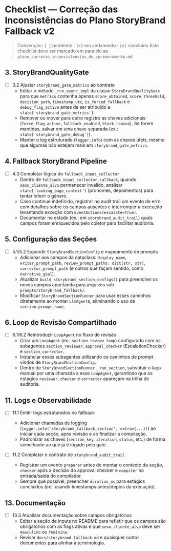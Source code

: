 # Checklist — Correção das Inconsistências do Plano StoryBrand Fallback v2

> Convenção: `[ ]` pendente · `[>]` em andamento · `[x]` concluído
> Este checklist deve ser marcado em paralelo ao `plano_correcao_inconsistencias_do_aprimoramento.md`.

## 3. StoryBrandQualityGate
- [ ] 3.2 Ajustar `storybrand_gate_metrics` ao contrato
    - Editar o método `_run_async_impl` da classe `StoryBrandQualityGate` para que `metrics` contenha apenas `score_obtained`, `score_threshold`, `decision_path`, `timestamp_utc`, `is_forced_fallback` e `debug_flag_active` antes de ser atribuído a `state['storybrand_gate_metrics']`.
    - Remover ou mover para outro registro as chaves adicionais (`force_flag_active`, `fallback_enabled`, `block_reason`). Se forem mantidas, salvar em uma chave separada (ex.: `state['storybrand_gate_debug']`).
    - Manter o log estruturado (`logger.info`) com as chaves úteis, mesmo que algumas não estejam mais em `storybrand_gate_metrics`.

## 4. Fallback StoryBrand Pipeline
- [ ] 4.3 Completar lógica do `fallback_input_collector`
    - Dentro de `fallback_input_collector_callback`, quando `sexo_cliente_alvo` permanecer inválido, analisar `state['landing_page_context']` (pronomes, depoimentos) para tentar inferir o gênero.
    - Caso continue indefinido, registrar no audit trail um evento de erro com detalhes sobre os campos ausentes e interromper a execução levantando exceção com `EventActions(escalate=True)`.
    - Documentar no estado (ex.: em `storybrand_audit_trail`) quais campos foram enriquecidos pelo coletor para facilitar auditoria.

## 5. Configuração das Seções
- [ ] 5.1/5.2 Expandir `StoryBrandSectionConfig` e mapeamento de prompts
    - Adicionar aos campos da dataclass: `display_name`, `writer_prompt_path`, `review_prompt_paths: dict[str, str]`, `corrector_prompt_path` (e outros que façam sentido, como `narrative_goal`).
    - Atualizar `build_storybrand_section_configs()` para preencher os novos campos apontando para arquivos sob `prompts/storybrand_fallback/`.
    - Modificar `StoryBrandSectionRunner` para usar esses caminhos diretamente ao montar `LlmAgent`s, eliminando o uso de `section.prompt_name`.

## 6. Loop de Revisão Compartilhado
- [ ] 6.1/6.2 Reintroduzir `LoopAgent` no fluxo de revisão
    - Criar um `LoopAgent` (ex.: `section_review_loop`) configurado com os subagentes `section_reviewer`, `approval_checker` (EscalationChecker) e `section_corrector`.
    - Instanciar esses subagentes utilizando os caminhos de prompt vindos de `StoryBrandSectionConfig`.
    - Dentro de `StoryBrandSectionRunner._run_section`, substituir o laço manual por uma chamada a esse `LoopAgent`, garantindo que os estágios `reviewer`, `checker` e `corrector` apareçam na trilha de auditoria.

## 11. Logs e Observabilidade
- [ ] 11.1 Emitir logs estruturados no fallback
    - Adicionar chamadas de logging (`logger.info('storybrand_fallback_section', extra={...})`) ao iniciar cada seção, após revisão e ao finalizar a compilação.
    - Padronizar as chaves (`section_key`, `iteration`, `status`, etc.) de forma semelhante ao que já é logado pelo gate.

- [ ] 11.2 Completar o contrato de `storybrand_audit_trail`
    - Registrar um evento `preparer` antes de montar o contexto da seção, `checker` após a decisão do approval checker e `compiler` na entrada/saída do compilador.
    - Sempre que possível, preencher `duration_ms` para estágios concluídos (ex.: usando timestamps antes/depois da execução).

## 13. Documentação
- [ ] 13.3 Atualizar documentação sobre campos obrigatórios
    - Editar a seção de inputs no README para refletir que os campos são obrigatórios com as flags ativas e que `sexo_cliente_alvo` deve ser `masculino` ou `feminino`.
    - Revisar `docs/storybrand_fallback.md` e quaisquer outros documentos para alinhar a terminologia.
